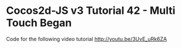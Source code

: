 Cocos2d-JS v3 Tutorial 42 - Multi Touch Began
=============================================

Code for the following video tutorial http://youtu.be/3UvE_uRk6ZA
